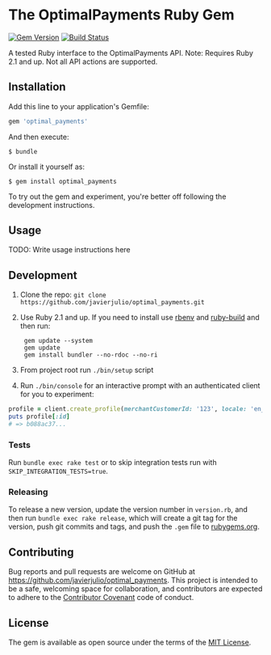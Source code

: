 # The OptimalPayments Ruby Gem

[![Gem Version](https://badge.fury.io/rb/optimal_payments.svg)][gem]
[![Build Status](https://travis-ci.org/javierjulio/optimal_payments.svg?branch=master)][travis]

[gem]: https://rubygems.org/gems/optimal_payments
[travis]: https://travis-ci.org/javierjulio/optimal_payments

A tested Ruby interface to the OptimalPayments API. Note: Requires Ruby 2.1 and up. Not all API actions are supported.

## Installation

Add this line to your application's Gemfile:

```ruby
gem 'optimal_payments'
```

And then execute:

    $ bundle

Or install it yourself as:

    $ gem install optimal_payments

To try out the gem and experiment, you're better off following the development instructions.

## Usage

TODO: Write usage instructions here

## Development

1. Clone the repo: `git clone https://github.com/javierjulio/optimal_payments.git`
2. Use Ruby 2.1 and up. If you need to install use [rbenv](https://github.com/sstephenson/rbenv) and [ruby-build](https://github.com/sstephenson/ruby-build) and then run:

        gem update --system
        gem update
        gem install bundler --no-rdoc --no-ri

3. From project root run `./bin/setup` script
4. Run `./bin/console` for an interactive prompt with an authenticated client for you to experiment:

  ```ruby
  profile = client.create_profile(merchantCustomerId: '123', locale: 'en_US')
  puts profile[:id]
  # => b088ac37...
  ```

### Tests

Run `bundle exec rake test` or to skip integration tests run with `SKIP_INTEGRATION_TESTS=true`.

### Releasing

To release a new version, update the version number in `version.rb`, and then run `bundle exec rake release`, which will create a git tag for the version, push git commits and tags, and push the `.gem` file to [rubygems.org](https://rubygems.org).

## Contributing

Bug reports and pull requests are welcome on GitHub at https://github.com/javierjulio/optimal_payments. This project is intended to be a safe, welcoming space for collaboration, and contributors are expected to adhere to the [Contributor Covenant](contributor-covenant.org) code of conduct.

## License

The gem is available as open source under the terms of the [MIT License](http://opensource.org/licenses/MIT).
